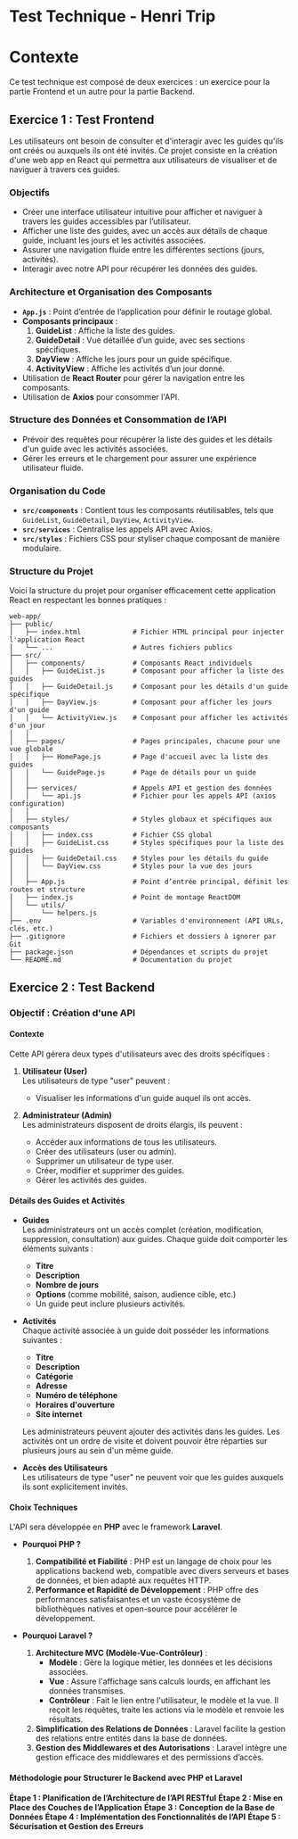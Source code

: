# Test Technique - Henri Trip

# Contexte 

Ce test technique est composé de deux exercices : un exercice pour la partie Frontend et un autre pour la partie Backend.

## Exercice 1 : Test Frontend

Les utilisateurs ont besoin de consulter et d'interagir avec les guides qu'ils ont créés ou auxquels ils ont été invités. Ce projet consiste en la création d'une web app en React qui permettra aux utilisateurs de visualiser et de naviguer à travers ces guides.

### Objectifs

  - Créer une interface utilisateur intuitive pour afficher et naviguer à travers les guides accessibles par l’utilisateur.
  - Afficher une liste des guides, avec un accès aux détails de chaque guide, incluant les jours et les activités associées.
  - Assurer une navigation fluide entre les différentes sections (jours, activités).
  - Interagir avec notre API pour récupérer les données des guides.

### Architecture et Organisation des Composants

- **`App.js`** : Point d’entrée de l’application pour définir le routage global.
- **Composants principaux** :
  1. **GuideList** : Affiche la liste des guides.
  2. **GuideDetail** : Vue détaillée d’un guide, avec ses sections spécifiques.
  3. **DayView** : Affiche les jours pour un guide spécifique.
  4. **ActivityView** : Affiche les activités d’un jour donné.
- Utilisation de **React Router** pour gérer la navigation entre les composants.
- Utilisation de **Axios** pour consommer l'API.

### Structure des Données et Consommation de l’API

- Prévoir des requêtes pour récupérer la liste des guides et les détails d'un guide avec les activités associées.
- Gérer les erreurs et le chargement pour assurer une expérience utilisateur fluide.

### Organisation du Code

- **`src/components`** : Contient tous les composants réutilisables, tels que `GuideList`, `GuideDetail`, `DayView`, `ActivityView`.
- **`src/services`** : Centralise les appels API avec Axios.
- **`src/styles`** : Fichiers CSS pour styliser chaque composant de manière modulaire.

### Structure du Projet

Voici la structure du projet pour organiser efficacement cette application React en respectant les bonnes pratiques :

```plaintext
web-app/
├── public/
│   ├── index.html             # Fichier HTML principal pour injecter l'application React
│   └── ...                    # Autres fichiers publics
├── src/
│   ├── components/            # Composants React individuels
│   │   ├── GuideList.js       # Composant pour afficher la liste des guides
│   │   ├── GuideDetail.js     # Composant pour les détails d'un guide spécifique
│   │   ├── DayView.js         # Composant pour afficher les jours d'un guide
│   │   └── ActivityView.js    # Composant pour afficher les activités d'un jour
│   │
│   ├── pages/                 # Pages principales, chacune pour une vue globale
│   │   ├── HomePage.js        # Page d'accueil avec la liste des guides
│   │   └── GuidePage.js       # Page de détails pour un guide
│   │
│   ├── services/              # Appels API et gestion des données
│   │   └── api.js             # Fichier pour les appels API (axios configuration)
│   │
│   ├── styles/                # Styles globaux et spécifiques aux composants
│   │   ├── index.css          # Fichier CSS global
│   │   ├── GuideList.css      # Styles spécifiques pour la liste des guides
│   │   ├── GuideDetail.css    # Styles pour les détails du guide
│   │   └── DayView.css        # Styles pour la vue des jours
│   │
│   ├── App.js                 # Point d’entrée principal, définit les routes et structure
│   ├── index.js               # Point de montage ReactDOM
│   └── utils/                 
│       └── helpers.js         
├── .env                       # Variables d'environnement (API URLs, clés, etc.)
├── .gitignore                 # Fichiers et dossiers à ignorer par Git
├── package.json               # Dépendances et scripts du projet
└── README.md                  # Documentation du projet
```

## Exercice 2 : Test Backend

### Objectif : Création d'une API

#### Contexte 

Cette API gérera deux types d'utilisateurs avec des droits spécifiques : 

1. **Utilisateur (User)**  
   Les utilisateurs de type "user" peuvent :
   - Visualiser les informations d'un guide auquel ils ont accès.

2. **Administrateur (Admin)**  
   Les administrateurs disposent de droits élargis, ils peuvent :
   - Accéder aux informations de tous les utilisateurs.
   - Créer des utilisateurs (user ou admin).
   - Supprimer un utilisateur de type user.
   - Créer, modifier et supprimer des guides.
   - Gérer les activités des guides.

#### Détails des Guides et Activités 

- **Guides**  
  Les administrateurs ont un accès complet (création, modification, suppression, consultation) aux guides. Chaque guide doit comporter les éléments suivants :
  - **Titre**
  - **Description**
  - **Nombre de jours**
  - **Options** (comme mobilité, saison, audience cible, etc.)
  - Un guide peut inclure plusieurs activités.

- **Activités**  
  Chaque activité associée à un guide doit posséder les informations suivantes :
  - **Titre**
  - **Description**
  - **Catégorie**
  - **Adresse**
  - **Numéro de téléphone**
  - **Horaires d'ouverture**
  - **Site internet**
  
  Les administrateurs peuvent ajouter des activités dans les guides. Les activités ont un ordre de visite et doivent pouvoir être réparties sur plusieurs jours au sein d'un même guide.

- **Accès des Utilisateurs**  
  Les utilisateurs de type "user" ne peuvent voir que les guides auxquels ils sont explicitement invités.

#### Choix Techniques 

L'API sera développée en **PHP** avec le framework **Laravel**.

- **Pourquoi PHP ?**
  1. **Compatibilité et Fiabilité** : PHP est un langage de choix pour les applications backend web, compatible avec divers serveurs et bases de données, et bien adapté aux requêtes HTTP.
  2. **Performance et Rapidité de Développement** : PHP offre des performances satisfaisantes et un vaste écosystème de bibliothèques natives et open-source pour accélérer le développement.

- **Pourquoi Laravel ?**
  1. **Architecture MVC (Modèle-Vue-Contrôleur)** :
     - **Modèle** : Gère la logique métier, les données et les décisions associées.
     - **Vue** : Assure l'affichage sans calculs lourds, en affichant les données transmises.
     - **Contrôleur** : Fait le lien entre l'utilisateur, le modèle et la vue. Il reçoit les requêtes, traite les actions via le modèle et renvoie les résultats.
  2. **Simplification des Relations de Données** : Laravel facilite la gestion des relations entre entités dans la base de données.
  3. **Gestion des Middlewares et des Autorisations** : Laravel intègre une gestion efficace des middlewares et des permissions d’accès.

#### Méthodologie pour Structurer le Backend avec PHP et Laravel

  **Étape 1 : Planification de l’Architecture de l’API RESTful**
  **Étape 2 : Mise en Place des Couches de l’Application**
  **Étape 3 : Conception de la Base de Données**
  **Étape 4 : Implémentation des Fonctionnalités de l’API**
  **Étape 5 : Sécurisation et Gestion des Erreurs**
